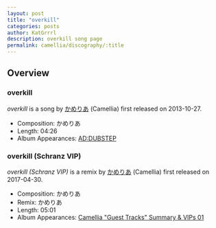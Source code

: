 ```yaml
---
layout: post
title: "overkill"
categories: posts
author: KatGrrrl
description: overkill song page
permalink: camellia/discography/:title
---
```


## Overview

### overkill

*overkill* is a song by [かめりあ](<{% link postsWiki/_posts/2023-12-10-camellia.md %}>) (Camellia) first released on 2013-10-27.

* Composition: かめりあ
* Length: 04:26
* Album Appearances: [AD:DUBSTEP](https://diverse.jp/dvsp-0099/)

### overkill (Schranz VIP)

*overkill (Schranz VIP)* is a remix by [かめりあ](<{% link postsWiki/_posts/2023-12-10-camellia.md %}>) (Camellia) first released on 2017-04-30.

* Composition: かめりあ
* Remix: かめりあ
* Length: 05:01
* Album Appearances: [Camellia "Guest Tracks" Summary & VIPs 01](<{% link postsInclude/_posts/camellia/albums/Camellia-Guest-Tracks-Summary-VIPs-01/2023-12-20-Camellia-Guest-Tracks-Summary-VIPs-01.md %}>)
